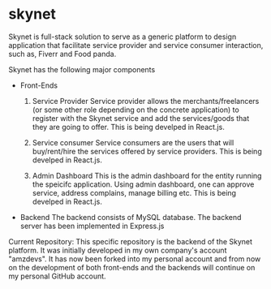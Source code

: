 # skynet

Skynet is full-stack solution to serve as a generic platform to design application that facilitate service provider and service consumer interaction, such as, Fiverr and Food panda.

Skynet has the following major components

* Front-Ends
  1. Service Provider
      Service provider allows the merchants/freelancers (or some other role depending on the concrete application) to register with the Skynet service and add the services/goods that they are going to offer.
      This is being develped in React.js.
      
  2. Service consumer
      Service consumers are the users that will buy/rent/hire the services offered by service providers.
      This is being develped in React.js.

  3. Admin Dashboard
      This is the admin dashboard for the entity running the speicifc application. Using admin dashboard, one can approve service, address complains, manage billing etc.
      This is being develped in React.js.

* Backend
    The backend consists of MySQL database. The backend server has been implemented in Express.js

Current Repository: This specific repository is the backend of the Skynet platform. It was initially developed in my own company's account "amzdevs". It has now been forked into my personal account and from now on the development of both front-ends and the backends will continue on my personal GitHub account.
